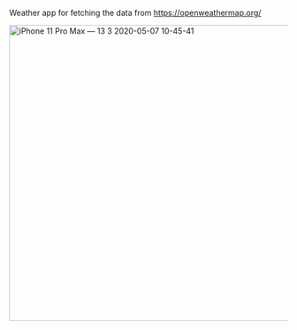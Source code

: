 Weather app for fetching the data from https://openweathermap.org/

<img width="535" alt="iPhone 11 Pro Max — 13 3 2020-05-07 10-45-41" src="https://user-images.githubusercontent.com/19710492/81269441-faa3a200-9051-11ea-9a83-794b2ef4fc6d.png">
